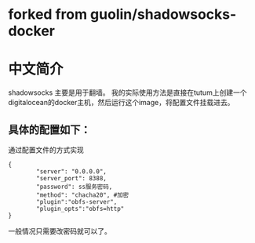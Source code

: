 forked from guolin/shadowsocks-docker
====================

中文简介
=========
shadowsocks 主要是用于翻墙。
我的实际使用方法是直接在tutum上创建一个digitalocean的docker主机，然后运行这个image，将配置文件挂载进去。

具体的配置如下：
---------

通过配置文件的方式实现
```
{
        "server": "0.0.0.0",
        "server_port": 8388,
        "password": ss服务密码,
        "method": "chacha20", #加密
        "plugin":"obfs-server",
        "plugin_opts":"obfs=http"
}
```
一般情况只需要改密码就可以了。
